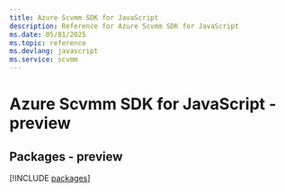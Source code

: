 ```yaml
---
title: Azure Scvmm SDK for JavaScript
description: Reference for Azure Scvmm SDK for JavaScript
ms.date: 05/01/2025
ms.topic: reference
ms.devlang: javascript
ms.service: scvmm
---
```

# Azure Scvmm SDK for JavaScript - preview
## Packages - preview
[!INCLUDE [packages](scvmm-index.md)]